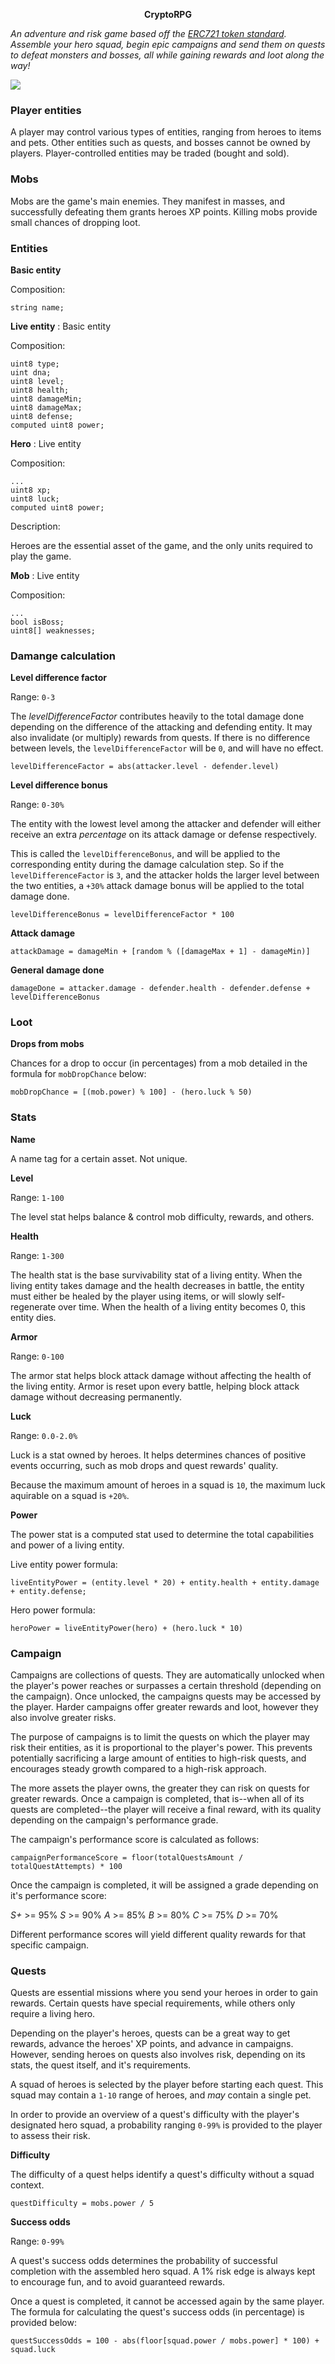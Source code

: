 <p align="center">
<strong>CryptoRPG</strong>

<i>An adventure and risk game based off the [ERC721 token standard](http://erc721.org/). Assemble your hero squad, begin epic campaigns and send them on quests to defeat monsters and bosses, all while gaining rewards and loot along the way!</i>

<img src="https://i.ibb.co/xDRN7df/cryptorpg.png" />
</p>

### Player entities

A player may control various types of entities, ranging from heroes to items and pets. Other entities such as quests, and bosses cannot be owned by players. Player-controlled entities may be traded (bought and sold).

### Mobs

Mobs are the game's main enemies. They manifest in masses, and successfully defeating them grants heroes XP points. Killing mobs provide small chances of dropping loot.

### Entities

**Basic entity**

Composition:

```
string name;
```

**Live entity** : Basic entity

Composition:

```
uint8 type;
uint dna;
uint8 level;
uint8 health;
uint8 damageMin;
uint8 damageMax;
uint8 defense;
computed uint8 power;
```

**Hero** : Live entity

Composition:

```
...
uint8 xp;
uint8 luck;
computed uint8 power;
```

Description:

Heroes are the essential asset of the game, and the only units required to play the game.

**Mob** : Live entity

Composition:

```
...
bool isBoss;
uint8[] weaknesses;
```

### Damange calculation

**Level difference factor**

Range: `0-3`

The *levelDifferenceFactor* contributes heavily to the total damage done depending on the difference of the attacking and defending entity. It may also invalidate (or multiply) rewards from quests. If there is no difference between levels, the `levelDifferenceFactor` will be `0`, and will have no effect.

```
levelDifferenceFactor = abs(attacker.level - defender.level)
```

**Level difference bonus**

Range: `0-30%`

The entity with the lowest level among the attacker and defender will either receive an extra *percentage* on its attack damage or defense respectively.

This is called the `levelDifferenceBonus`, and will be applied to the corresponding entity during the damage calculation step. So if the `levelDifferenceFactor` is `3`, and the attacker holds the larger level between the two entities, a `+30%` attack damage bonus will be applied to the total damage done.

```
levelDifferenceBonus = levelDifferenceFactor * 100
```

**Attack damage**

```
attackDamage = damageMin + [random % ([damageMax + 1] - damageMin)]
```

**General damage done**

```
damageDone = attacker.damage - defender.health - defender.defense + levelDifferenceBonus
```

### Loot

**Drops from mobs**

Chances for a drop to occur (in percentages) from a mob detailed in the formula for `mobDropChance` below:

```
mobDropChance = [(mob.power) % 100] - (hero.luck % 50)
```

### Stats

**Name**

A name tag for a certain asset. Not unique.

**Level**

Range: `1-100`

The level stat helps balance & control mob difficulty, rewards, and others.

**Health**

Range: `1-300`

The health stat is the base survivability stat of a living entity. When the living entity takes damage and the health decreases in battle, the entity must either be healed by the player using items, or will slowly self-regenerate over time. When the health of a living entity becomes 0, this entity dies.

**Armor**

Range: `0-100`

The armor stat helps block attack damage without affecting the health of the living entity. Armor is reset upon every battle, helping block attack damage without decreasing permanently.

**Luck**

Range: `0.0-2.0%`

Luck is a stat owned by heroes. It helps determines chances of positive events occurring, such as mob drops and quest rewards' quality.

Because the maximum amount of heroes in a squad is `10`, the maximum luck aquirable on a squad is `+20%`.

**Power**

The power stat is a computed stat used to determine the total capabilities and power of a living entity.

Live entity power formula:

```
liveEntityPower = (entity.level * 20) + entity.health + entity.damage + entity.defense;
```

Hero power formula:

```
heroPower = liveEntityPower(hero) + (hero.luck * 10)
```

### Campaign

Campaigns are collections of quests. They are automatically unlocked when the player's power reaches or surpasses a certain threshold (depending on the campaign). Once unlocked, the campaigns quests may be accessed by the player. Harder campaigns offer greater rewards and loot, however they also involve greater risks.

The purpose of campaigns is to limit the quests on which the player may risk their entities, as it is proportional to the player's power. This prevents potentially sacrificing a large amount of entities to high-risk quests, and encourages steady growth compared to a high-risk approach.

The more assets the player owns, the greater they can risk on quests for greater rewards. Once a campaign is completed, that is--when all of its quests are completed--the player will receive a final reward, with its quality depending on the campaign's performance grade.

The campaign's performance score is calculated as follows:

```
campaignPerformanceScore = floor(totalQuestsAmount / totalQuestAttempts) * 100
```

Once the campaign is completed, it will be assigned a grade depending on it's performance score:

*S+* >= 95%
*S* >= 90%
*A* >= 85%
*B* >= 80%
*C* >= 75%
*D* >= 70%

Different performance scores will yield different quality rewards for that specific campaign.

### Quests

Quests are essential missions where you send your heroes in order to gain rewards. Certain quests have special requirements, while others only require a living hero.

Depending on the player's heroes, quests can be a great way to get rewards, advance the heroes' XP points, and advance in campaigns. However, sending heroes on quests also involves risk, depending on its stats, the quest itself, and it's requirements.

A squad of heroes is selected by the player before starting each quest. This squad may contain a `1-10` range of heroes, and *may* contain a single pet.

In order to provide an overview of a quest's difficulty with the player's designated hero squad, a probability ranging `0-99%` is provided to the player to assess their risk.

**Difficulty**

The difficulty of a quest helps identify a quest's difficulty without a squad context.

```
questDifficulty = mobs.power / 5
```

**Success odds**

Range: `0-99%`

A quest's success odds determines the probability of successful completion with the assembled hero squad. A 1% risk edge is always kept to encourage fun, and to avoid guaranteed rewards.

Once a quest is completed, it cannot be accessed again by the same player. The formula for calculating the quest's success odds (in percentage) is provided below:

```
questSuccessOdds = 100 - abs(floor[squad.power / mobs.power] * 100) + squad.luck
```